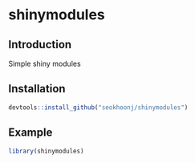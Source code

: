 
# shinymodules

<!-- badges: start -->
<!-- badges: end -->

## Introduction

Simple shiny modules

## Installation

``` r
devtools::install_github("seokhoonj/shinymodules")
```

## Example

``` r
library(shinymodules)
```

